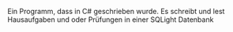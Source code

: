 Ein Programm, dass in C# geschrieben wurde. Es schreibt und lest Hausaufgaben und oder Prüfungen in einer SQLight Datenbank
